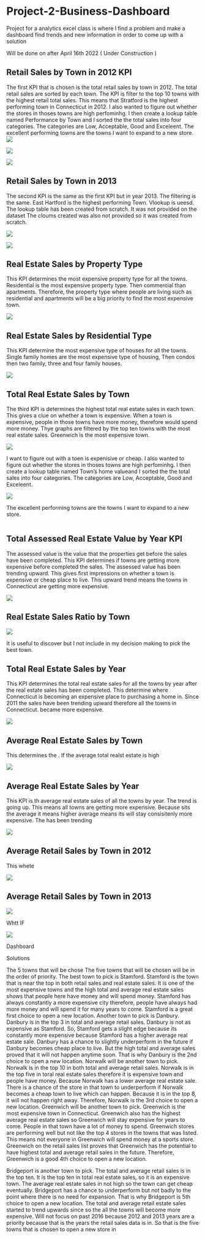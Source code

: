 # Project-2-Business-Dashboard
Project for a analytics excel class is where I find a problem and make a dashboard find trends and new information in order to come up with a solution

Will be done on after April 16th 2022 ( Under Construction )

## Retail Sales by Town in 2012 KPI

The first KPI that is chosen is the total retail sales by town in 2012. The total retail sales are sorted by each town. The KPI is filter to the top 10 towns with the highest retail total sales. This means that Stratford is the highest performing town in Connecticut in 2012.
I also wanted to figure out whether the stores in thoses towns are high perfominhg. I then create a lookup table named Performance by Town and I sorted the the total sales into four categories. The categories are Low, Acceptable, Good and Exceleent. The excellent performing towns are the towns I want to expand to a new store.
![](Retail%20Sales%20by%20Town%20in%202012.png)

![](Performance%20by%20Town%20Lookup%20Table.png)

![](Store%20Performance%20by%20Town%202012%20Vlookup.png)


## Retail Sales by Town in 2013

The second KPI is the same as the first KPI but in year 2013. The filtering is the same. East Hartford is the highest performing Town.
Vlookup is ueesd. The lookup table has been created from scratch. It was not provided on the dataset The cloums created was also not provided so it was created from scratch.

![](Retail%20Sales%20by%20Town%20in%202013.png)

![](Store%20Performance%20by%20Town%202013%20Vlookup.png)

## Real Estate Sales by Property Type

This KPI determines the most expensive property type for all the towns. Residential is the most expensive property type. Then commercial than apartments. Therefore, the property type where people are living such as residential and apartments will be a big priority to find the most expensive town.

![](Real%20Estate%20Sales%20by%20Property%20Type.png)

## Real Estate Sales by Residential Type

This KPI determine the most expensive type of houses for all the towns. Single family homes are the most expensive type of housing, Then condos then two family, three and four family houses.

![](Real%20Estate%20Sales%20by%20Residental%20Type.png)

## Total Real Estate Sales by Town

The third KPI is determines the highest total real estate sales in each town. This gives a clue on whether a town is expensive. When a town is expensive, people in those towns have more money, therefore would spend more money. Thye graphs are filtered by the top ten towns with the most real estate sales. Greenwich is the most expensive town. 

![](Total%20Real%20Estate%20Sales%20by%20Town.png)

I want to figure out with a toen is expenisive or cheap. I also wanted to figure out whether the stores in thoses towns are high perfominhg. I then create a lookup table named  Town’s home valueand I sorted the the total sales into four categories. The categories are Low, Acceptable, Good and Exceleent. 

![](Town's%20Home%20Value.png)

The excellent performing towns are the towns I want to expand to a new store.

![]()

## Total Assessed Real Estate Value by Year KPI

The assessed value is the value that the properties get before the sales have been completed. This KPI determines if towns are getting more expensive before completed the sales. The assessed value has been trending upward. This gives first impressions on whether a town is expensive or cheap place to live. This upward trend means the towns in Connecticut are getting more expensive.

![](Total%20Assessed%20Real%20Estate%20Value%20by%20Year.png)

## Real Estate Sales Ratio by Town

![](Real%20Estate%20Sales%20Ratio%20by%20Town.png)

It is useful to discover but I not include in my decision making to pick the best town.

## Total Real Estate Sales by Year

This KPI determines the total real estate sales for all the towns by year after the real estate sales has been completed. This determine where Connecticut is becoming an expensive place to purchasing a home in. Since 2011 the sales have been trending upward therefore all the towns in Connecticut. became more expensive. 

![](Total%20Real%20Estate%20Sales%20by%20Year.png)

## Average Real Estate Sales by Town

This determines the . If the average total realst estate is high

![](Average%20Real%20Estate%20Sales%20by%20Town.png)

## Average Real Estate Sales by Year

This KPI is th average real estate sales of all the towns by year. The trend is going up. This means all towns are getting more expensive. Because sits the average it means higher average means its will stay consisitenly more expensive. The has been trending

![](Average%20Real%20Estate%20Sales%20by%20Year.png)

## Average Retail Sales by Town in 2012
This whete

![](Average%20Retail%20Sales%20by%20Town%202012.png)

## Average Retail Sales by Town in 2013

![](Average%20Retail%20Sales%20by%20Town%202013.png)


Whtt IF

![](Average%20Real%20Estate%20Sales%20What%20If%20Scenario.png)


Dashboard

Solutions

The 5 towns that will be chose
The five towns that will be chosen will be in the order of priority.
The best town to pick is Stamford. Stamford is the town that is near the top in both retail sales and real estate sales. It is one of the most expensive towns and the high total and average real estate sales shows that people here have money and will spend money. Stamford has always constantly a more expensive city therefore, people have always had more money and will spend it for many years to come. Stamford is a great first choice to open a new location.
Another town to pick is Danbury. Danbury is in the top 3 in total and average retail sales. Danbury is not as expensive as Stamford. So, Stamford gets a slight edge because its constantly more expensive because Stamford has a higher average real estate sale. Danbury has a chance to slightly underperform in the future if Danbury becomes cheap place to live. But the high total and average sales proved that it will not happen anytime soon. That is why Danbury is the 2nd choice to open a new location.
Norwalk will be another town to pick. Norwalk is in the top 10 in both total and average retail sales. Norwalk is in the top five in toral real estate sales therefore it is expensive town and people have money. Because Norwalk has a lower average real estate sale. There is a chance of the store in that town to underperform if Norwalk becomes a cheap town to live which can happen. Because it is in the top 8, it will not happen right away. Therefore, Norwalk is the 3rd choice to open a new location.
Greenwich will be another town to pick. Greenwich is the most expensive town in Connecticut. Greenwich also has the highest average real estate sales so Greenwich will stay expensive for years to come. People in that town have a lot of money to spend. Greenwich stores are performing well but not like the top 4 stores in the towns that was listed. This means not everyone in Greenwich will spend money at a sports store. Greenwich on the retail sales list proves that Greenwich has the potential to have highest total and average retail sales in the future. Therefore, Greenwich is a good 4th choice to open a new location.
 
Bridgeport is another town to pick. The total and average retail sales is in the top ten. It is the top ten in total real estate sales, so it is an expensive town. The average real estate sales in not high so the town can get cheap eventually. Bridgeport has a chance to underperform but not badly to the point where there is no need for expansion. That is why Bridgeport is 5th choice to open a new location.
The total and average retail estate sales started to trend upwards since so the all the towns will become more expensive. Will not focus on past 2016 because 2012 and 2013 years are a priority because that is the years the retail sales data is in. So that is the five towns that is chosen to open a new store in
